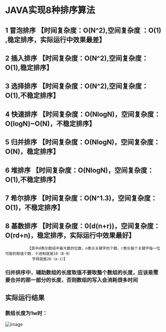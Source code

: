 # JAVA实现8种排序算法
## 1 冒泡排序 【时间复杂度：O(N^2),空间复杂度 ：O(1) ,稳定排序，实际运行中效果最差】
## 2 插入排序 【时间复杂度：O(N^2),空间复杂度：O(1),稳定排序】
## 3 选择排序 【时间复杂度：O(N^2),空间复杂度：O(1),不稳定排序】
## 4 快速排序 【时间复杂度：O(NlogN)，空间复杂度：O(logN)~O(N)，不稳定排序】
## 5 归并排序 【时间复杂度：O(NlogN)，空间复杂度：O(N)，稳定排序】
## 6 堆排序   【时间复杂度：O(NlogN)，空间复杂度：O(1),不稳定排序】
## 7 希尔排序 【时间复杂度：O(N^1.3)，空间复杂度：O(1)，不稳定排序】
## 8 基数排序 【时间复杂度：0(d(n+r))，空间复杂度：O(rd+n)，稳定排序，实际运行中效果最好】
              【其中d表示数组中最大数的位数，n表示关键字的个数，r表示每个关键字每一位可能的取值个数，十进制就是10（0-9）
                字母就是26（a-z）】
### 归并排序中，辅助数组的长度取值不要取整个数组的长度，应该是需要合并的那一部分的长度，否则数组的写入会消耗很多时间

## 实际运行结果
### 数组长度为1w时：
 ![image](https://github.com/LiuJie6/sort/raw/master/resources/img/1w.jpg)
